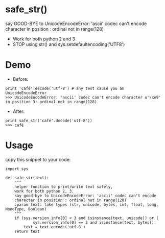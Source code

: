 # safe_str()

say GOOD-BYE to UnicodeEncodeError: 'ascii' codec can't encode character in position : ordinal not in range(128)
  - Work for both python 2 and 3
  - STOP using str() and sys.setdefaultencoding('UTF8')

# Demo
  - Before:
```
print 'café'.decode('utf-8') # any text cause you an UnicodeEncodeError
>>> UnicodeEncodeError: 'ascii' codec can't encode character u'\xe9' in position 3: ordinal not in range(128)
```

 - After:
```
print safe_str('café'.decode('utf-8'))
>>> café
```

# Usage
copy this snippet to your code:
```
import sys

def safe_str(text):
    """
    helper function to print/write text safely,
    work for both python 2, 3.
    say good-bye to UnicodeEncodeError: 'ascii' codec can't encode 
    character in position : ordinal not in range(128)
    :param text: take types (str, unicode, bytes, int, float, long, NoneType, Boolean)
    """
    if (sys.version_info[0] < 3 and isinstance(text, unicode)) or (
            sys.version_info[0] == 3 and isinstance(text, bytes)):
        text = text.encode('utf-8')
    return text
```


